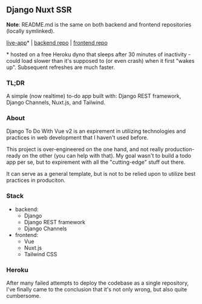 ## Django Nuxt SSR

**Note**: README.md is the same on both backend and frontend repositories (locally symlinked).

[live-app](https://django-nuxt-ssr.herokuapp.com/)* | [backend repo](https://github.com/SHxKM/django-vue-ssr) | [frontend repo](https://github.com/SHxKM/django-nuxt-ssr-front)

\* hosted on a free Heroku dyno that sleeps after 30 minutes of inactivity - could load slower than it's supposed to (or even crash) when it first "wakes up". Subsequent refreshes are much faster.

### TL;DR

A simple (now realtime) to-do app built with: Django REST framework, Django Channels, Nuxt.js, and Tailwind.

### About 

Django To Do With Vue v2 is an expirement in utilizing technologies and practices in web development that I haven't used before.

This project is over-engineered on the one hand, and not really production-ready on the other (you can help with that). My goal wasn't to build a todo app per se, but to expirement with all the "cutting-edge" stuff out there.

It can serve as a general template, but is not to be relied upon to utilize best practices in produciton.

### Stack

- backend:
    - Django
    - Django REST framework
    - Django Channels
- frontend:
    - Vue
    - Nuxt.js
    - Tailwind CSS

### Heroku

After many failed attempts to deploy the codebase as a single repository, I've
 finally came to the conclusion that it's not only wrong, but also quite cumbersome.
